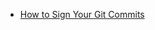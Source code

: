 * [How to Sign Your Git Commits](https://medium.com/better-programming/how-to-sign-your-git-commits-1014edaf1e85)

